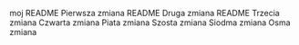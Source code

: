 moj README
Pierwsza zmiana README
Druga zmiana README
Trzecia zmiana
Czwarta zmiana
Piata zmiana
Szosta zmiana
Siodma zmiana
Osma zmiana
